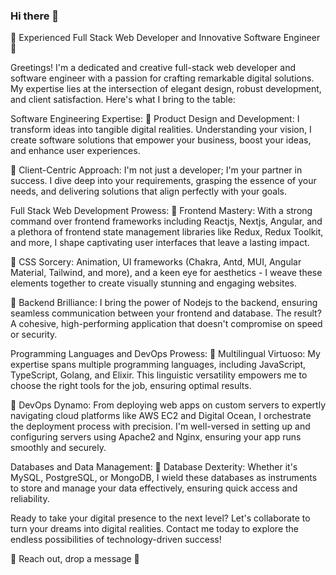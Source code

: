 ### Hi there 👋
🚀 Experienced Full Stack Web Developer and Innovative Software Engineer 🚀

Greetings! I'm a dedicated and creative full-stack web developer and software engineer with a passion for crafting remarkable digital solutions. My expertise lies at the intersection of elegant design, robust development, and client satisfaction. Here's what I bring to the table:

Software Engineering Expertise:
🔹 Product Design and Development: I transform ideas into tangible digital realities. Understanding your vision, I create software solutions that empower your business, boost your ideas, and enhance user experiences.

🔹 Client-Centric Approach: I'm not just a developer; I'm your partner in success. I dive deep into your requirements, grasping the essence of your needs, and delivering solutions that align perfectly with your goals.

Full Stack Web Development Prowess:
🔹 Frontend Mastery: With a strong command over frontend frameworks including Reactjs, Nextjs, Angular, and a plethora of frontend state management libraries like Redux, Redux Toolkit, and more, I shape captivating user interfaces that leave a lasting impact.

🔹 CSS Sorcery: Animation, UI frameworks (Chakra, Antd, MUI, Angular Material, Tailwind, and more), and a keen eye for aesthetics - I weave these elements together to create visually stunning and engaging websites.

🔹 Backend Brilliance: I bring the power of Nodejs to the backend, ensuring seamless communication between your frontend and database. The result? A cohesive, high-performing application that doesn't compromise on speed or security.

Programming Languages and DevOps Prowess:
🔹 Multilingual Virtuoso: My expertise spans multiple programming languages, including JavaScript, TypeScript, Golang, and Elixir. This linguistic versatility empowers me to choose the right tools for the job, ensuring optimal results.

🔹 DevOps Dynamo: From deploying web apps on custom servers to expertly navigating cloud platforms like AWS EC2 and Digital Ocean, I orchestrate the deployment process with precision. I'm well-versed in setting up and configuring servers using Apache2 and Nginx, ensuring your app runs smoothly and securely.

Databases and Data Management:
🔹 Database Dexterity: Whether it's MySQL, PostgreSQL, or MongoDB, I wield these databases as instruments to store and manage your data effectively, ensuring quick access and reliability.

Ready to take your digital presence to the next level? Let's collaborate to turn your dreams into digital realities. Contact me today to explore the endless possibilities of technology-driven success!

📧 Reach out, drop a message 📧


<!--
**khanakhun/khanakhun** is a ✨ _special_ ✨ repository because its `README.md` (this file) appears on your GitHub profile.

Here are some ideas to get you started:

- 🔭 I’m currently working on ...
- 🌱 I’m currently learning ...
- 👯 I’m looking to collaborate on ...
- 🤔 I’m looking for help with ...
- 💬 Ask me about ...
- 📫 How to reach me: ...
- 😄 Pronouns: ...
- ⚡ Fun fact: ...
-->
